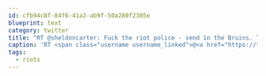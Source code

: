 ```yaml
---
id: cfb94c8f-84f6-41a2-ab9f-50a280f2305e
blueprint: text
category: twitter
title: "RT @sheldoncarter: Fuck the riot police - send in the Bruins. They're proven to whoop Vancouver ass. #riots"
caption: 'RT <span class="username username_linked">@<a href="https://twitter.com/sheldoncarter" title="S.M. Carter">sheldoncarter</a></span>: Fuck the riot police - send in the Bruins. They''re proven to whoop Vancouver ass. <span class="hashtag hashtag_local">#<a href="http://tweettemp.darylchymko.ca/?tag=riots">riots</a>'
tags:
  - riots
---
```

